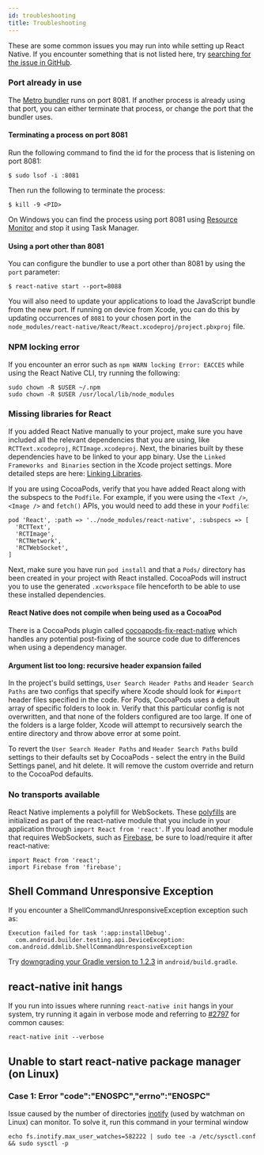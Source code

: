 ```yaml
---
id: troubleshooting
title: Troubleshooting
---
```


These are some common issues you may run into while setting up React Native. If you encounter something that is not listed here, try [searching for the issue in GitHub](https://github.com/facebook/react-native/issues/).

### Port already in use

The [Metro bundler][metro] runs on port 8081. If another process is already using that port, you can either terminate that process, or change the port that the bundler uses.

#### Terminating a process on port 8081

Run the following command to find the id for the process that is listening on port 8081:

```
$ sudo lsof -i :8081
```

Then run the following to terminate the process:

```
$ kill -9 <PID>
```

On Windows you can find the process using port 8081 using [Resource Monitor](https://stackoverflow.com/questions/48198/how-can-you-find-out-which-process-is-listening-on-a-port-on-windows) and stop it using Task Manager.

#### Using a port other than 8081

You can configure the bundler to use a port other than 8081 by using the `port` parameter:

```
$ react-native start --port=8088
```

You will also need to update your applications to load the JavaScript bundle from the new port. If running on device from Xcode, you can do this by updating occurrences of `8081` to your chosen port in the `node_modules/react-native/React/React.xcodeproj/project.pbxproj` file.

### NPM locking error

If you encounter an error such as `npm WARN locking Error: EACCES` while using the React Native CLI, try running the following:

```
sudo chown -R $USER ~/.npm
sudo chown -R $USER /usr/local/lib/node_modules
```

### Missing libraries for React

If you added React Native manually to your project, make sure you have included all the relevant dependencies that you are using, like `RCTText.xcodeproj`, `RCTImage.xcodeproj`. Next, the binaries built by these dependencies have to be linked to your app binary. Use the `Linked Frameworks and Binaries` section in the Xcode project settings. More detailed steps are here: [Linking Libraries](linking-libraries-ios.md#content).

If you are using CocoaPods, verify that you have added React along with the subspecs to the `Podfile`. For example, if you were using the `<Text />`, `<Image />` and `fetch()` APIs, you would need to add these in your `Podfile`:

```
pod 'React', :path => '../node_modules/react-native', :subspecs => [
  'RCTText',
  'RCTImage',
  'RCTNetwork',
  'RCTWebSocket',
]
```

Next, make sure you have run `pod install` and that a `Pods/` directory has been created in your project with React installed. CocoaPods will instruct you to use the generated `.xcworkspace` file henceforth to be able to use these installed dependencies.

#### React Native does not compile when being used as a CocoaPod

There is a CocoaPods plugin called [cocoapods-fix-react-native](https://github.com/orta/cocoapods-fix-react-native) which handles any potential post-fixing of the source code due to differences when using a dependency manager.

#### Argument list too long: recursive header expansion failed

In the project's build settings, `User Search Header Paths` and `Header Search Paths` are two configs that specify where Xcode should look for `#import` header files specified in the code. For Pods, CocoaPods uses a default array of specific folders to look in. Verify that this particular config is not overwritten, and that none of the folders configured are too large. If one of the folders is a large folder, Xcode will attempt to recursively search the entire directory and throw above error at some point.

To revert the `User Search Header Paths` and `Header Search Paths` build settings to their defaults set by CocoaPods - select the entry in the Build Settings panel, and hit delete. It will remove the custom override and return to the CocoaPod defaults.

### No transports available

React Native implements a polyfill for WebSockets. These [polyfills](https://github.com/facebook/react-native/blob/main/packages/react-native/Libraries/Core/InitializeCore.js) are initialized as part of the react-native module that you include in your application through `import React from 'react'`. If you load another module that requires WebSockets, such as [Firebase](https://github.com/facebook/react-native/issues/3645), be sure to load/require it after react-native:

```
import React from 'react';
import Firebase from 'firebase';
```

## Shell Command Unresponsive Exception

If you encounter a ShellCommandUnresponsiveException exception such as:

```
Execution failed for task ':app:installDebug'.
  com.android.builder.testing.api.DeviceException: com.android.ddmlib.ShellCommandUnresponsiveException
```

Try [downgrading your Gradle version to 1.2.3](https://github.com/facebook/react-native/issues/2720) in `android/build.gradle`.

## react-native init hangs

If you run into issues where running `react-native init` hangs in your system, try running it again in verbose mode and referring to [#2797](https://github.com/facebook/react-native/issues/2797) for common causes:

```
react-native init --verbose
```

## Unable to start react-native package manager (on Linux)

### Case 1: Error "code":"ENOSPC","errno":"ENOSPC"

Issue caused by the number of directories [inotify](https://github.com/guard/listen/wiki/Increasing-the-amount-of-inotify-watchers) (used by watchman on Linux) can monitor. To solve it, run this command in your terminal window

```
echo fs.inotify.max_user_watches=582222 | sudo tee -a /etc/sysctl.conf && sudo sysctl -p
```

[metro]: https://facebook.github.io/metro/
